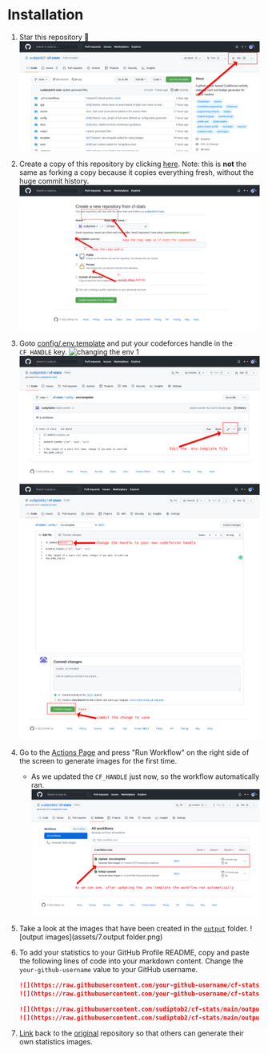 # Installation
1. Star this repository :pray:
    ![star the repo](assets/1.star-the-repo.png)
    
2. Create a copy of this repository by clicking
   [here](https://github.com/sudiptob2/cf-stats/generate). Note: this is
   **not** the same as forking a copy because it copies everything fresh,
   without the huge commit history.
   ![cloning the repo](assets/2.clone-the-repo.png)

3. Goto [config/.env.template](config/.env.template) and put your codeforces handle in the `CF_HANDLE` key.
   ![changing the env 1](assets/3.change.env.png)
   ![changing the env 2](assets/4.change.env.png)
   ![changing the env 3](assets/5.change-handle.png)

4. Go to the [Actions Page](../../actions?query=workflow%3A"Generate+Stats+Images") and press "Run Workflow" on the
   right side of the screen to generate images for the first time.
    - As we updated the `CF_HANDLE` just now, so the workflow automatically ran.
   ![workflow run](assets/6.workflow-run.png)
   
5. Take a look at the images that have been created in the
   [`output`](output) folder.
    ![output images](assets/7.output folder.png)

6. To add your statistics to your GitHub Profile README, copy and paste the
   following lines of code into your markdown content. Change the `your-github-username`
   value to your GitHub username.

   ```md
   ![](https://raw.githubusercontent.com/your-github-username/cf-stats/main/output/light_card.svg#gh-dark-mode-only)
   ![](https://raw.githubusercontent.com/your-github-username/cf-stats/main/output/light_card.svg)
   ```
   ```md
   ![](https://raw.githubusercontent.com/sudiptob2/cf-stats/main/output/max_rating.svg)
   ![](https://raw.githubusercontent.com/sudiptob2/cf-stats/main/output/rating.svg)
   ```
7. [Link](https://github.com/sudiptob2/cf-stats) back to the [original](https://github.com/sudiptob2/cf-stats)
   repository so that others can generate their own
   statistics images.